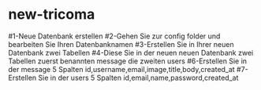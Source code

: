 # new-tricoma
#1-Neue Datenbank erstellen
#2-Gehen Sie zur config folder und bearbeiten Sie Ihren Datenbanknamen
#3-Erstellen Sie in Ihrer neuen Datenbank zwei Tabellen
#4-Diese Sie in der neuen neuen Datenbank zwei Tabellen zuerst benannten message die zweiten users
#6-Erstellen Sie in der message 5 Spalten id,username,email,image,title,body,created_at
#7-Erstellen Sie in der users 5 Spalten id,email,name,password,created_at
